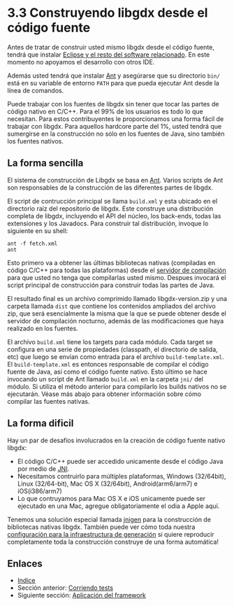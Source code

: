 # 3.3 Construyendo libgdx desde el código fuente

Antes de tratar de construir usted mismo libgdx desde el código fuente, tendrá que instalar [Eclipse y el resto del software relacionado](02.0.md). En este momento no apoyamos el desarrollo con otros IDE.

Además usted tendrá que instalar [Ant](http://ant.apache.org/) y asegúrarse que su directorio `bin/` está en su variable de entorno `PATH` para que pueda ejecutar Ant desde la línea de comandos.

Puede trabajar con los fuentes de libgdx sin tener que tocar las partes de código nativo en C/C++. Para el 99% de los usuarios es todo lo que necesitan. Para estos contribuyentes le proporcionamos una forma fácil de trabajar con libgdx. Para aquellos hardcore parte del 1%, usted tendrá que sumergirse en la construcción no sólo en los fuentes de Java, sino también los fuentes nativos.

## La forma sencilla

El sistema de construcción de Libgdx se basa en [Ant](http://ant.apache.org/). Varios scripts de Ant son responsables de la construcción de las diferentes partes de libgdx.

El script de contrucción principal se llama `build.xml` y esta ubicado en el directorio raíz del repositorio de libgdx. Este construye una distribución completa de libgdx, incluyendo el API del núcleo, los back-ends, todas las extensiones y los Javadocs. Para construir tal distribución, invoque lo siguiente en su shell:

    ant -f fetch.xml
    ant

Esto primero va a obtener las últimas bibliotecas nativas (compiladas en código C/C++ para todas las plataformas) desde el [servidor de compilación](http://libgdx.badlogicgames.com/nightlies/) para que usted no tenga que compilarlas usted mismo. Despues invocará el script principal de construcción para construir todas las partes de Java.

El resultado final es un archivo comprimido llamado libgdx-version.zip y una carpeta llamada `dist` que contiene los contenidos ampliados del archivo zip, que será esencialmente la misma que la que se puede obtener desde el servidor de compilación nocturno, además de las modificaciones que haya realizado en los fuentes.

El archivo `build.xml` tiene los targets para cada módulo. Cada target se configura en una serie de propiedades (classpath, el directorio de salida, etc) que luego se envían como entrada para el archivo `build-template.xml`. El `build-template.xml` es entonces responsable de compilar el código fuente de Java, así como el código fuente nativo. Esto último se hace invocando un script de Ant llamado `build.xml` en la carpeta `jni/` del módulo. Si utiliza el método anterior para compilarlo los builds nativos no se ejecutarán. Véase más abajo para obtener información sobre cómo compilar las fuentes nativas.

## La forma dificil

Hay un par de desafíos involucrados en la creación de código fuente nativo libgdx:


- El código C/C++ puede ser accedido unicamente desde el código Java por medio de [JNI](http://en.wikipedia.org/wiki/Java_Native_Interface).
- Necesitamos contruirlo para múltiples plataformas, Windows (32/64bit), Linux (32/64-bit), Mac OS X (32/64bit), Android(arm6/arm7) e iOS(i386/arm7)
- Lo que contruyamos para Mac OS X e iOS unicamente puede ser ejecutado en una Mac, agregue obligatoriamente el odia a Apple aquí.

Tenemos una solución especial llamada [jnigen](https://github.com/libgdx/libgdx/wiki/jnigen) para la construcción de bibliotecas nativas libgdx. También puede ver cómo toda nuestra [configuración para la infraestructura de generación](https://github.com/libgdx/libgdx/wiki/Build-Infrastructure-Setup) si  quiere reproducir completamente toda la construcción construye de una forma automática!

## Enlaces

- [Indice](preface.md)
- Sección anterior: [Corriendo tests](03.2.md)
- Siguiente sección: [Aplicación del framework](04.0.md)
